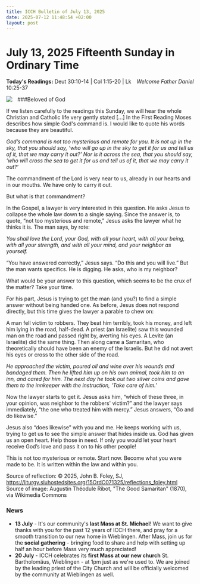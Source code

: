 ```yaml
---
title: ICCH Bulletin of July 13, 2025
date: 2025-07-12 11:48:54 +02:00
layout: post
---
```


# July 13, 2025 Fifteenth Sunday in Ordinary Time 
<span style="float: right"><em>Welcome Father Daniel</em></span>
**Today's Readings:** Deut 30:10-14 | Col 1:15-20 | Lk 10:25-37


<img style="float: left; margin-right: 1em;" src="https://upload.wikimedia.org/wikipedia/commons/thumb/6/66/Th%C3%A9odule-Augustin_Ribot_-_The_Good_Samaritan_-_WGA19393.jpg/960px-Th%C3%A9odule-Augustin_Ribot_-_The_Good_Samaritan_-_WGA19393.jpg?20110625083420">

###Beloved of God

If we listen carefully to the readings this Sunday, we will hear the whole Christian and Catholic life very gently stated [...]
In the First Reading Moses describes how simple God's command is. I would like to quote his words because they are beautiful.

*God’s command is not too mysterious and remote for you. It is not up in the sky, that you should say, ‘who will go up in the sky to get it for us and tell us of it, that we may carry it out?’ Nor is it across the sea, that you should say, ‘who will cross the sea to get it for us and tell us of it, that we may carry it out?’*

The commandment of the Lord is very near to us, already in our hearts and in our mouths. We have only to carry it out.

But what is that commandment?

In the Gospel, a lawyer is very interested in this question. He asks Jesus to collapse the whole law down to a single saying. Since the answer is, to quote, “not too mysterious and remote,” Jesus asks the lawyer what he thinks it is. The man says, by rote:

*You shall love the Lord, your God,
with all your heart,
with all your being,
with all your strength,
and with all your mind,
and your neighbor as yourself.*

“You have answered correctly,” Jesus says. “Do this and you will live.” But the man wants specifics. He is digging. He asks, who is my neighbor?

What would be your answer to this question, which seems to be the crux of the matter? Take your time.

For his part, Jesus is trying to get the man (and you?) to find a simple answer without being handed one. As before, Jesus does not respond directly, but this time gives the lawyer a parable to chew on:

A man fell victim to robbers. They beat him terribly, took his money, and left him lying in the road, half-dead. A priest (an Israelite) saw this wounded man on the road and passed right by, averting his eyes. A Levite (an Israelite) did the same thing. Then along came a Samaritan, who theoretically should have been an enemy of the Israelis. But he did not avert his eyes or cross to the other side of the road.

*He approached the victim,
poured oil and wine over his wounds and bandaged them.
Then he lifted him up on his own animal,
took him to an inn, and cared for him.
The next day he took out two silver coins
and gave them to the innkeeper with the instruction,
‘Take care of him.’*

Now the lawyer starts to get it. Jesus asks him, “which of these three, in your opinion, was neighbor to the robbers' victim?” and the lawyer says immediately, “the one who treated him with mercy.” Jesus answers, “Go and do likewise.”

Jesus also “does likewise” with you and me. He keeps working with us, trying to get us to see the simple answer that hides inside us. God has given us an open heart. Help those in need. If only you would let your heart receive God’s love and pass it on to his other people!

This is not too mysterious or remote. Start now. Become what you were made to be. It is written within the law and within you.


Source of reflection: © 2025, John B. Foley, SJ, https://liturgy.sluhostedsites.org/15OrdC071325/reflections_foley.html
Source of image: Augustin Théodule Ribot, "The Good Samaritan" (1870), via Wikimedia Commons

### News 

* **13 July** - It's our community's **last Mass at St. Michael**! We want to give thanks with you for the past 12 years of ICCH there, and pray for a smooth transition to our new home in Wieblingen. After Mass, join us for the **social gathering** - bringing food to share and help with setting up half an hour before Mass very much appreciated!
* **20 July** - ICCH celebrates its **first Mass at our new church** St. Bartholomäus, Wieblingen - at 1pm just as we're used to. We are joined by the leading priest of the City Church and will be officially welcomed by the community at Wieblingen as well.
